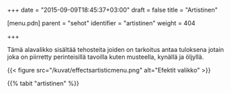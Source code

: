 +++
date = "2015-09-09T18:45:37+03:00"
draft = false
title = "Artistinen"

[menu.pdn]
    parent = "sehot"
    identifier = "artistinen"
    weight = 404

+++

Tämä alavalikko sisältää tehosteita joiden on tarkoitus antaa tuloksena jotain joka on piirretty perinteisillä tavoilla kuten musteella, kynällä ja öljyllä.

{{< figure src="/kuvat/effectsartisticmenu.png" alt="Efektit valikko" >}}

{{% tabit "artistinen" %}}
